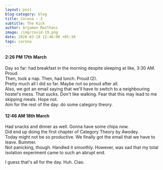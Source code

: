 ```yaml
---
layout: post
blog-category: blog
title: Corona - 3
subtitle: The Kick
author: Aryaman Maithani
image: /img/covid-19.png
date: 2020-03-18 12:46:00 +05:30
tags: corona
---
```

#### 2:26 PM 17th March
Day so far: had breakfast in the morning despite sleeping at like, 3:30 AM. Proud.  
Then, took a nap. Then, had lunch. Proud (2).  
Pretty much all I did so far. Maybe not so proud after all.  
Also, we got an email saying that we'll have to switch to a neighbouring hostel's mess. That sucks. Don't like walking. Fear that this may lead to me skipping meals. Hope not.  
Aim for the rest of the day: do some category theory.

#### 12:46 AM 18th March
Had snacks and dinner as well. Gonna have some chips now.  
Did end up doing the first chapter of Category Theory by Awodey.  
Today might not be so productive. We finally got the email that we have to leave. Bummer.  
Not panicking, though. Handled it smoothly. However, was sad that my total isolation experiment came to such an abrupt end.  

I guess that's all for the day. Huh. Ciao.